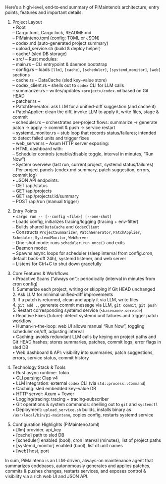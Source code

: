 Here’s a high‐level, end‐to‐end summary of PiMainteno’s architecture, entry points, features and important details:

1. Project Layout  
   • Root  
     – Cargo.toml, Cargo.lock, README.md  
     – PiMainteno.toml (config; TOML or JSON)  
     – codex.md (auto-generated project summary)  
     – upload_service.sh (build & deploy helper)  
     – cache/ (sled DB storage)  
   • src/ – Rust modules:  
     – main.rs – CLI entrypoint & daemon bootstrap  
     – config.rs – loads `[llm]`, `[cache]`, `[scheduler]`, `[systemd_monitor]`, `[web]` sections  
     – cache.rs – DataCache (sled key–value store)  
     – codex_client.rs – shells out to `codex` CLI for LLM calls  
     – summarizer.rs – writes/updates `<project>/codex.md` based on Git HEAD  
     – patcher.rs –  
         • PatchGenerator: ask LLM for a unified-diff suggestion (and cache it)  
         • PatchApplier: clean the diff, invoke LLM to apply it, write files, stage & commit  
     – scheduler.rs – orchestrates per‐project flows: summarize → generate patch → apply → commit & push → service restart  
     – systemd_monitor.rs – stub loop that records status/failures; intended to detect failed units and trigger fixes  
     – web_server.rs – Axum HTTP server exposing:  
         • HTML dashboard with:  
             – Scheduler controls (enable/disable toggle, interval in minutes, “Run Now”)  
             – System overview (last run, current project, systemd status/failures)  
             – Per‐project panels (codex.md summary, patch suggestion, errors, commit log)  
         • JSON API endpoints:  
             – GET /api/status  
             – GET /api/projects  
             – GET /api/projects/:id/summary  
             – POST /api/run  (manual trigger)  

2. Entry Points  
   • `cargo run -- [--config <file>] [--one-shot]`  
     – Loads config, initializes tracing/logging (tracing + env‐filter)  
     – Builds shared `DataCache` and `CodexClient`  
     – Constructs `ProjectSummarizer`, `PatchGenerator`, `PatchApplier`, `Scheduler`, `SystemdMonitor`, `WebServer`  
     – One-shot mode: runs `scheduler.run_once()` and exits  
     – Daemon mode:  
         – Spawns async loops for scheduler (sleep interval from config.cron, default back-off 24h), systemd listener, and web server  
         – Listens for Ctrl+C to shut down gracefully  

3. Core Features & Workflows  
   • Proactive Scans (“always on”): periodically (interval in minutes from cron config)  
       1. Summarize each project, writing or skipping if Git HEAD unchanged  
       2. Ask LLM for minimal unified‐diff improvements  
       3. If a patch is returned, clean and apply it via LLM, write files  
       4. `git add .`, generate commit message via LLM, `git commit`, `git push`  
       5. Restart corresponding systemd service (`<basename>.service`)  
   • Reactive Fixes (future): detect systemd unit failures and trigger patch workflow  
   • Human‐in-the-loop: web UI allows manual “Run Now”, toggling scheduler on/off, adjusting interval  
   • Caching: avoids redundant LLM calls by keying on project paths and Git HEAD hashes; stores summaries, patches, commit logs, error flags in sled DB  
   • Web dashboard & API: visibility into summaries, patch suggestions, errors, service status, commit history  

4. Technology Stack & Tools  
   • Rust async runtime: Tokio  
   • CLI parsing: Clap v4  
   • LLM integration: external `codex` CLI (via `std::process::Command`)  
   • Caching: sled embedded key–value DB  
   • HTTP server: Axum + Tower  
   • Logging/tracing: tracing + tracing-subscriber  
   • Git operations & system commands: shelling out to `git` and `systemctl`  
   • Deployment: `upload_service.sh` builds, installs binary as `/usr/local/bin/pi-mainteno`, copies config, restarts systemd service  

5. Configuration Highlights (PiMainteno.toml)  
   • [llm] provider, api_key  
   • [cache] path to sled DB  
   • [scheduler] enabled (bool), cron interval (minutes), list of project paths  
   • [systemd_monitor] enabled (bool), list of unit names  
   • [web] host, port  

In sum, PiMainteno is an LLM-driven, always-on maintenance agent that summarizes codebases, autonomously generates and applies patches, commits & pushes changes, restarts services, and exposes control & visibility via a rich web UI and JSON API.